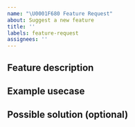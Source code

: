 ```yaml
---
name: "\U0001F680 Feature Request"
about: Suggest a new feature
title: ''
labels: feature-request
assignees: ''
---
```


<!--
  IMPORTANT - Please ensure that your proposal has not already been submitted
  You can check the following links:
    - Github issues: https://github.com/kuzzleio/kuzzle/issues?utf8=%E2%9C%93&q=is%3Aissue+label%3Afeature-request+
    - Public roadmap: https://trello.com/b/za9vOgRh/kuzzle-public-roadmap
-->

## Feature description

<!--- Describe the functionality as you would need it -->

## Example usecase

<!--- Give a concrete case example or this feature would help you develop a better application or solve a problem -->

## Possible solution (optional)

<!--- Give an example of how you would like to use the feature -->
<!--- You can put a sample Kuzzle query, sample code, etc. -->
